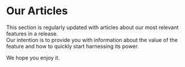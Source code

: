# Our Articles

This section is regularly updated with articles about our most relevant features in a release.   
Our intention is to provide you with information about the value of the feature and how to quickly start harnessing its power.

We hope you enjoy it.

